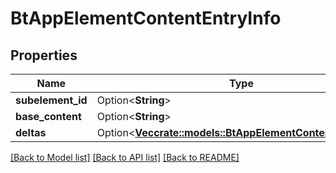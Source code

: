 # BtAppElementContentEntryInfo

## Properties

Name | Type | Description | Notes
------------ | ------------- | ------------- | -------------
**subelement_id** | Option<**String**> |  | [optional]
**base_content** | Option<**String**> |  | [optional]
**deltas** | Option<[**Vec<crate::models::BtAppElementContentDeltaInfo>**](BTAppElementContentDeltaInfo.md)> |  | [optional]

[[Back to Model list]](../README.md#documentation-for-models) [[Back to API list]](../README.md#documentation-for-api-endpoints) [[Back to README]](../README.md)


